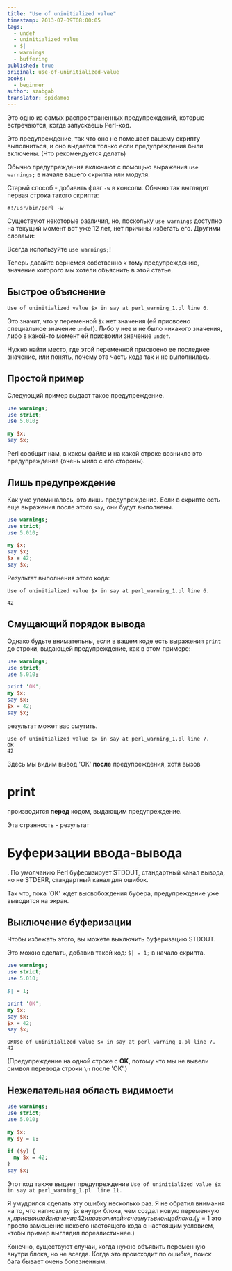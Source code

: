 ```yaml
---
title: "Use of uninitialized value"
timestamp: 2013-07-09T08:00:05
tags:
  - undef
  - uninitialized value
  - $|
  - warnings
  - buffering
published: true
original: use-of-uninitialized-value
books:
  - beginner
author: szabgab
translator: spidamoo
---
```



Это одно из самых распространенных предупреждений, которые встречаются, когда запускаешь Perl-код.

Это предупреждение, так что оно не помешает вашему скрипту выполниться, и оно выдается только если
предупреждения были включены. (Что рекомендуется делать)

Обычно предупреждения включают с помощью выражения `use warnings;` в начале вашего скрипта
или модуля.


Старый способ - добавить флаг `-w` в консоли. Обычно так выглядит первая строка такого 
скрипта:

`#!/usr/bin/perl -w`

Существуют некоторые различия, но, поскольку `use warnings` доступно на текущий момент вот
уже 12 лет, нет причины избегать его. Другими словами:

Всегда используйте `use warnings;`!


Теперь давайте вернемся собственно к тому предупреждению, значение которого мы хотели объяснить в 
этой статье.

## Быстрое объяснение

```
Use of uninitialized value $x in say at perl_warning_1.pl line 6.
```

Это значит, что у переменной `$x` нет значения (ей присвоено специальное значение 
`undef`). Либо у нее и не было никакого значения, либо в какой-то момент ей присвоили 
значение `undef`.

Нужно найти место, где этой переменной присвоено ее последнее значение, или понять, почему эта часть
кода так и не выполнилась.

## Простой пример

Следующий пример выдаст такое предупреждение.

```perl
use warnings;
use strict;
use 5.010;

my $x;
say $x;
```

Perl сообщит нам, в каком файле и на какой строке возникло это предупреждение (очень мило с его 
стороны).

## Лишь предупреждение

Как уже упоминалось, это лишь предупреждение. Если в скрипте есть еще выражения после этого 
`say`, они будут выполнены.

```perl
use warnings;
use strict;
use 5.010;

my $x;
say $x;
$x = 42;
say $x;
```

Результат выполнения этого кода:

```
Use of uninitialized value $x in say at perl_warning_1.pl line 6.

42
```

## Смущающий порядок вывода

Однако будьте внимательны, если в вашем коде есть выражения `print` до строки, выдающей
предупреждение, как в этом примере:

```perl
use warnings;
use strict;
use 5.010;

print 'OK';
my $x;
say $x;
$x = 42;
say $x;
```

результат может вас смутить.

```
Use of uninitialized value $x in say at perl_warning_1.pl line 7.
OK
42
```

Здесь мы видим вывод 'OK' <b>после</b> предупреждения, хотя вызов <h1>print</h1> производится 
<b>перед</b> кодом, выдающим предупреждение.

Эта странность - результат <h1>Буферизации ввода-вывода</h1>. По умолчанию Perl буферизирует STDOUT,
стандартный канал вывода, но не STDERR, стандартный канал для ошибок.

Так что, пока 'OK' ждет высвобождения буфера, предупреждение уже выводится на экран.

## Выключение буферизации

Чтобы избежать этого, вы можете выключить буферизацию STDOUT.

Это можно сделать, добавив такой код: `$| = 1;` в начало скрипта.


```perl
use warnings;
use strict;
use 5.010;

$| = 1;

print 'OK';
my $x;
say $x;
$x = 42;
say $x;
```

```
OKUse of uninitialized value $x in say at perl_warning_1.pl line 7.
42
```

(Предупреждение на одной строке с <b>OK</b>, потому что мы не вывели символ перевода строки 
`\n` после 'OK'.)

## Нежелательная область видимости

```perl
use warnings;
use strict;
use 5.010;

my $x;
my $y = 1;

if ($y) {
  my $x = 42;
}
say $x;
```

Этот код также выдает предупреждение `Use of uninitialized value $x in say at perl_warning_1.pl 
line 11.`

Я умудрился сделать эту ошибку несколько раз. Я не обратил внимания на то, что написал 
`my $x` внутри блока, чем создал новую переменную $x, присвоил ей значение 42 и позволил ей
исчезнуть в конце блока. ($y = 1 это просто замещение некоего настоящего кода с настоящим условием,
чтобы пример выглядил пореалистичнее.)

Конечно, существуют случаи, когда нужно объявить переменную внутри блока, но не всегда. Когда это
происходит по ошибке, поиск бага бывает очень болезненным.




